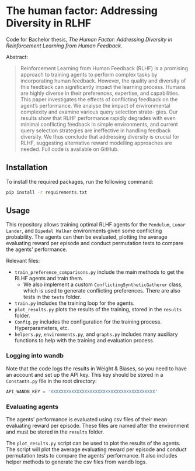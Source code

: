 # The human factor: Addressing Diversity in RLHF

Code for Bachelor thesis, _The Human Factor: Addressing Diversity in Reinforcement Learning from Human Feedback_.

Abstract:

> Reinforcement Learning from Human Feedback (RLHF) is a promising approach to
training agents to perform complex tasks by incorporating human feedback. However,
the quality and diversity of this feedback can significantly impact the learning process.
Humans are highly diverse in their preferences, expertise, and capabilities. This paper
investigates the effects of conflicting feedback on the agent’s performance. We analyse
the impact of environmental complexity and examine various query selection strate-
gies. Our results show that RLHF performance rapidly degrades with even minimal
conflicting feedback in simple environments, and current query selection strategies are
ineffective in handling feedback diversity. We thus conclude that addressing diversity
is crucial for RLHF, suggesting alternative reward modelling approaches are needed.
Full code is available on GitHub. 

## Installation

To install the required packages, run the following command:

```bash
pip install -r requirements.txt
```

## Usage

This repository allows training optimal RLHF agents for the `Pendulum`, `Lunar Lander`, and `Bipedal Walker` environments
given some conflicting probability. The agents can then be evaluated, plotting the average evaluating reward per episode
and conduct permutation tests to compare the agents' performance.

Relevant files:
- `train_preference_comparisons.py` include the main methods to get the RLHF agents and train them.
  - We also implement a custom `ConflictingSyntheticGatherer` class, which is used to generate conflicting preferences.
   There are also tests in the `tests` folder.
- `train.py` includes the training loop for the agents.
- `plot_results.py` plots the results of the training, stored in the `results` folder.
- `Config.py` includes the configuration for the training process. Hyperparameters, etc.
- `helpers.py`, `environments.py`, and `graphs.py` includes many auxiliary functions to help with the training and evaluation process.


### Logging into wandb

Note that the code logs the results in Weight & Biases, so you need to have an account and set up the API key.
This key should be stored in a `Constants.py` file in the root directory:

```python
API_WANDB_KEY = 'XXXXXXXXXXXXXXXXXXXXXXXXXXXXXXXXXXXXXXXX'
```

### Evaluating agents

The agents' performance is evaluated using csv files of their mean evaluating reward per episode.
These files are named after the environment and must be stored in the `results` folder.

The `plot_results.py` script can be used to plot the results of the agents.
The script will plot the average evaluating reward per episode and 
conduct permutation tests to compare the agents' performance.
It also includes helper methods to generate the csv files from wandb logs.
